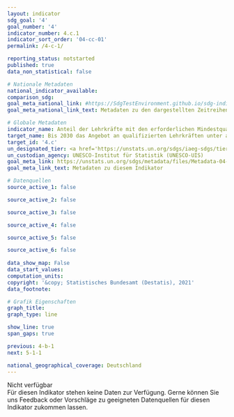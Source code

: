 ```yaml
---
layout: indicator    
sdg_goal: '4'    
goal_number: '4'    
indicator_number: 4.c.1    
indicator_sort_order: '04-cc-01'    
permalink: /4-c-1/    

reporting_status: notstarted    
published: true    
data_non_statistical: false    

# Nationale Metadaten    
national_indicator_available:     
comparison_sdg:     
goal_meta_national_link: #https://SdgTestEnvironment.github.io/sdg-indicators/public/MetaDe/4.c.1.pdf    
goal_meta_national_link_text: Metadaten zu den dargestellten Zeitreihen    

# Globale Metadaten    
indicator_name: Anteil der Lehrkräfte mit den erforderlichen Mindestqualifikationen, nach Bildungsstufe    
target_name: Bis 2030 das Angebot an qualifizierten Lehrkräften unter anderem durch internationale Zusammenarbeit im Bereich der Lehrerausbildung in den Entwicklungsländern und insbesondere in den am wenigsten entwickelten Ländern und kleinen Inselentwicklungsländern wesentlich erhöhen    
target_id: '4.c'    
un_designated_tier: <a href='https://unstats.un.org/sdgs/iaeg-sdgs/tier-classification/' title='Klicken Sie hier um weitere Informationen zur UN-Tier-Klassifikation zu erhalten.'  target='_blank'>Tier II</a>    
un_custodian_agency: UNESCO-Institut für Statistik (UNESCO-UIS)    
goal_meta_link: https://unstats.un.org/sdgs/metadata/files/Metadata-04-0C-01.pdf    
goal_meta_link_text: Metadaten zu diesem Indikator        

# Datenquellen
source_active_1: false

source_active_2: false

source_active_3: false

source_active_4: false

source_active_5: false

source_active_6: false
    
data_show_map: False    
data_start_values:     
computation_units:     
copyright: '&copy; Statistisches Bundesamt (Destatis), 2021'    
data_footnote:     

# Grafik Eigenschaften    
graph_title:     
graph_type: line    

show_line: true
span_gaps: true    

previous: 4-b-1    
next: 5-1-1    

national_geographical_coverage: Deutschland    
---
```


<span class="status notstarted"> Nicht verfügbar </span><br>
Für diesen Indikator stehen keine Daten zur Verfügung.
Gerne können Sie uns Feedback oder Vorschläge zu geeigneten Datenquellen für diesen Indikator zukommen lassen.
